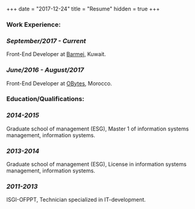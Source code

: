 +++
date = "2017-12-24"
title = "Resume"
hidden = true
+++

### **Work Experience**:

### ***September/2017 - Current***
Front-End Developer at <a href="https://www.barmej.com/" target="_blank" rel="noopener noreferrer">Barmej</a>, Kuwait.
### ***June/2016 - August/2017***
Front-End Developer at <a href="https://www.obytes.com/" target="_blank" rel="noopener noreferrer">OBytes</a>, Morocco.

### **Education/Qualifications**:

### ***2014-2015***
Graduate school of management (ESG), Master 1 of information systems management, information systems.
### ***2013-2014***
Graduate school of management (ESG), License in information systems management, information systems.
### ***2011-2013*** 
ISGI-OFPPT, Technician specialized in IT-development.
